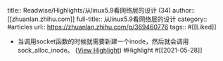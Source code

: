 title:: Readwise/Highlights/从linux5.9看网络层的设计 (34)
author:: [[zhuanlan.zhihu.com]]
full-title:: 从linux5.9看网络层的设计
category:: #articles
url:: https://zhuanlan.zhihu.com/p/369460776
tags:: #[[Liked]]

- 当调用socket函数的时候就需要新建一个inode，然后就会调用sock_alloc_inode。 ([View Highlight](https://instapaper.com/read/1414937154/16515880)) #Highlight #[[2021-05-28]]